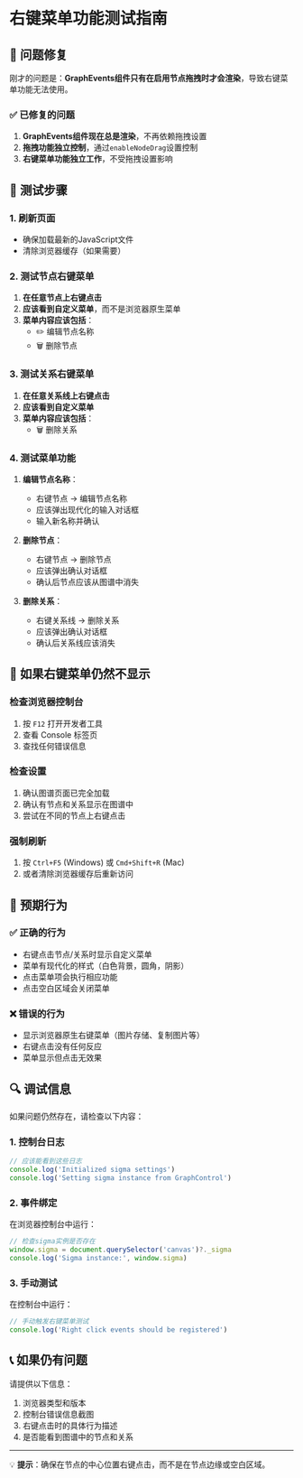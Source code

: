 # 右键菜单功能测试指南

## 🔧 问题修复

刚才的问题是：**GraphEvents组件只有在启用节点拖拽时才会渲染**，导致右键菜单功能无法使用。

### ✅ 已修复的问题
1. **GraphEvents组件现在总是渲染**，不再依赖拖拽设置
2. **拖拽功能独立控制**，通过`enableNodeDrag`设置控制
3. **右键菜单功能独立工作**，不受拖拽设置影响

## 🧪 测试步骤

### 1. 刷新页面
- 确保加载最新的JavaScript文件
- 清除浏览器缓存（如果需要）

### 2. 测试节点右键菜单
1. **在任意节点上右键点击**
2. **应该看到自定义菜单**，而不是浏览器原生菜单
3. **菜单内容应该包括**：
   - ✏️ 编辑节点名称
   - 🗑️ 删除节点

### 3. 测试关系右键菜单
1. **在任意关系线上右键点击**
2. **应该看到自定义菜单**
3. **菜单内容应该包括**：
   - 🗑️ 删除关系

### 4. 测试菜单功能
1. **编辑节点名称**：
   - 右键节点 → 编辑节点名称
   - 应该弹出现代化的输入对话框
   - 输入新名称并确认

2. **删除节点**：
   - 右键节点 → 删除节点
   - 应该弹出确认对话框
   - 确认后节点应该从图谱中消失

3. **删除关系**：
   - 右键关系线 → 删除关系
   - 应该弹出确认对话框
   - 确认后关系线应该消失

## 🚨 如果右键菜单仍然不显示

### 检查浏览器控制台
1. 按 `F12` 打开开发者工具
2. 查看 Console 标签页
3. 查找任何错误信息

### 检查设置
1. 确认图谱页面已完全加载
2. 确认有节点和关系显示在图谱中
3. 尝试在不同的节点上右键点击

### 强制刷新
1. 按 `Ctrl+F5` (Windows) 或 `Cmd+Shift+R` (Mac)
2. 或者清除浏览器缓存后重新访问

## 🎯 预期行为

### ✅ 正确的行为
- 右键点击节点/关系时显示自定义菜单
- 菜单有现代化的样式（白色背景，圆角，阴影）
- 点击菜单项会执行相应功能
- 点击空白区域会关闭菜单

### ❌ 错误的行为
- 显示浏览器原生右键菜单（图片存储、复制图片等）
- 右键点击没有任何反应
- 菜单显示但点击无效果

## 🔍 调试信息

如果问题仍然存在，请检查以下内容：

### 1. 控制台日志
```javascript
// 应该能看到这些日志
console.log('Initialized sigma settings')
console.log('Setting sigma instance from GraphControl')
```

### 2. 事件绑定
在浏览器控制台中运行：
```javascript
// 检查sigma实例是否存在
window.sigma = document.querySelector('canvas')?._sigma
console.log('Sigma instance:', window.sigma)
```

### 3. 手动测试
在控制台中运行：
```javascript
// 手动触发右键菜单测试
console.log('Right click events should be registered')
```

## 📞 如果仍有问题

请提供以下信息：
1. 浏览器类型和版本
2. 控制台错误信息截图
3. 右键点击时的具体行为描述
4. 是否能看到图谱中的节点和关系

---

💡 **提示**：确保在节点的中心位置右键点击，而不是在节点边缘或空白区域。
